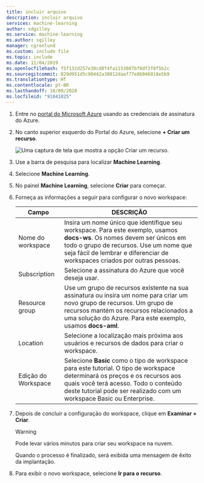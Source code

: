 ```yaml
---
title: incluir arquivo
description: incluir arquivo
services: machine-learning
author: sdgilley
ms.service: machine-learning
ms.author: sgilley
manager: cgronlund
ms.custom: include file
ms.topic: include
ms.date: 11/04/2019
ms.openlocfilehash: f5f132d257e30cd8f4fa1153087bf0df2f0f5b2c
ms.sourcegitcommit: 829d951d5c90442a38012daaf77e86046018e5b9
ms.translationtype: HT
ms.contentlocale: pt-BR
ms.lasthandoff: 10/09/2020
ms.locfileid: "91841825"
---
```

1. Entre no [portal do Microsoft Azure](https://portal.azure.com/) usando as credenciais de assinatura do Azure.

1. No canto superior esquerdo do Portal do Azure, selecione **+ Criar um recurso**.

    ![Uma captura de tela que mostra a opção Criar um recurso.](media/aml-create-in-portal/create-workspace.gif)

1. Use a barra de pesquisa para localizar **Machine Learning**.

1. Selecione **Machine Learning**.

1. No painel **Machine Learning**, selecione **Criar** para começar.

1. Forneça as informações a seguir para configurar o novo workspace:

   Campo|DESCRIÇÃO
   ---|---
   Nome do workspace |Insira um nome único que identifique seu workspace. Para este exemplo, usamos **docs-ws**. Os nomes devem ser únicos em todo o grupo de recursos. Use um nome que seja fácil de lembrar e diferenciar de workspaces criados por outras pessoas.
   Subscription |Selecione a assinatura do Azure que você deseja usar.
   Resource group | Use um grupo de recursos existente na sua assinatura ou insira um nome para criar um novo grupo de recursos. Um grupo de recursos mantém os recursos relacionados a uma solução do Azure. Para este exemplo, usamos **docs-aml**. 
   Location | Selecione a localização mais próxima aos usuários e recursos de dados para criar o workspace.
   Edição do Workspace | Selecione **Basic** como o tipo de workspace para este tutorial. O tipo de workspace determinará os preços e os recursos aos quais você terá acesso. Todo o conteúdo deste tutorial pode ser realizado com um workspace Basic ou Enterprise.

1. Depois de concluir a configuração do workspace, clique em **Examinar + Criar**.

   > [!Warning]
   > Pode levar vários minutos para criar seu workspace na nuvem.

   Quando o processo é finalizado, será exibida uma mensagem de êxito da implantação.
 
 1. Para exibir o novo workspace, selecione **Ir para o recurso**.

